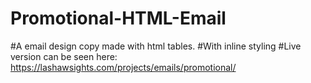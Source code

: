 # Promotional-HTML-Email
#A email design copy made with html tables.
#With inline styling
#Live version can be seen here: https://lashawsights.com/projects/emails/promotional/
